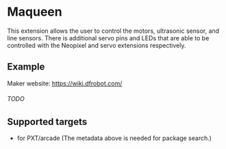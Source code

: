 # Maqueen

This extension allows the user to control the motors, ultrasonic sensor, and line sensors. There is additional servo pins and LEDs that are able to be controlled with the Neopixel and servo extensions respectively. 

## Example
Maker website: https://wiki.dfrobot.com/

###### TODO



## Supported targets

* for PXT/arcade
(The metadata above is needed for package search.)

